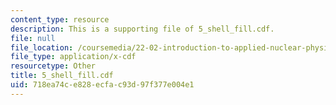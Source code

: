 ```yaml
---
content_type: resource
description: This is a supporting file of 5_shell_fill.cdf.
file: null
file_location: /coursemedia/22-02-introduction-to-applied-nuclear-physics-spring-2012/718ea74ce828ecfac93d97f377e004e1_5_shell_fill.cdf
file_type: application/x-cdf
resourcetype: Other
title: 5_shell_fill.cdf
uid: 718ea74c-e828-ecfa-c93d-97f377e004e1
---
```

